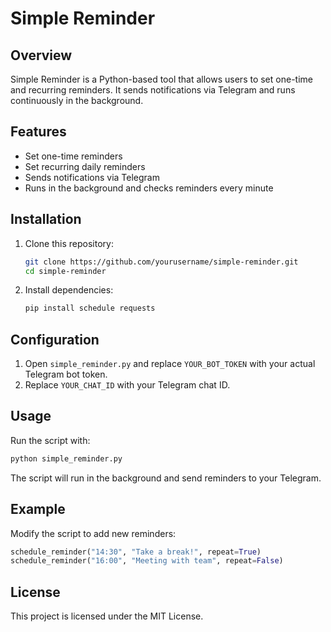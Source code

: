# Simple Reminder 

## Overview
Simple Reminder is a Python-based tool that allows users to set one-time and recurring reminders. It sends notifications via Telegram and runs continuously in the background.

## Features
- Set one-time reminders
- Set recurring daily reminders
- Sends notifications via Telegram
- Runs in the background and checks reminders every minute

## Installation 
1. Clone this repository:
   ```bash
   git clone https://github.com/yourusername/simple-reminder.git 
   cd simple-reminder
   ``` 
2. Install dependencies:    
   ```bash
   pip install schedule requests 
   ``` 

## Configuration
1. Open `simple_reminder.py` and replace `YOUR_BOT_TOKEN` with your actual Telegram bot token.
2. Replace `YOUR_CHAT_ID` with your Telegram chat ID.

## Usage
Run the script with:
```bash
python simple_reminder.py
```

The script will run in the background and send reminders to your Telegram.

## Example
Modify the script to add new reminders:
```python
schedule_reminder("14:30", "Take a break!", repeat=True)
schedule_reminder("16:00", "Meeting with team", repeat=False)
```

## License
This project is licensed under the MIT License.

